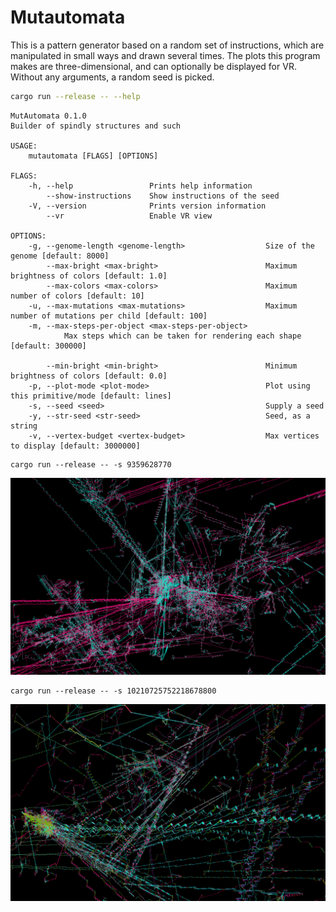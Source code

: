 # Mutautomata
This is a pattern generator based on a random set of instructions, which are manipulated in small ways and drawn several times. The plots this program makes are three-dimensional, and can optionally be displayed for VR. Without any arguments, a random seed is picked. 


```sh
cargo run --release -- --help
```

```
MutAutomata 0.1.0
Builder of spindly structures and such

USAGE:
    mutautomata [FLAGS] [OPTIONS]

FLAGS:
    -h, --help                 Prints help information
        --show-instructions    Show instructions of the seed
    -V, --version              Prints version information
        --vr                   Enable VR view

OPTIONS:
    -g, --genome-length <genome-length>                  Size of the genome [default: 8000]
        --max-bright <max-bright>                        Maximum brightness of colors [default: 1.0]
        --max-colors <max-colors>                        Maximum number of colors [default: 10]
    -u, --max-mutations <max-mutations>                  Maximum number of mutations per child [default: 100]
    -m, --max-steps-per-object <max-steps-per-object>
            Max steps which can be taken for rendering each shape [default: 300000]

        --min-bright <min-bright>                        Minimum brightness of colors [default: 0.0]
    -p, --plot-mode <plot-mode>                          Plot using this primitive/mode [default: lines]
    -s, --seed <seed>                                    Supply a seed
    -y, --str-seed <str-seed>                            Seed, as a string
    -v, --vertex-budget <vertex-budget>                  Max vertices to display [default: 3000000]
```

```
cargo run --release -- -s 9359628770
```
![Example](example.png)


```
cargo run --release -- -s 10210725752218678800
```
![Example](example2.png)
